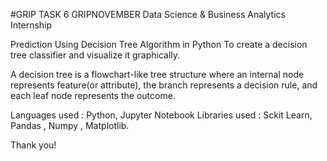 #GRIP TASK 6 GRIPNOVEMBER
Data Science & Business Analytics Internship

Prediction Using Decision Tree Algorithm in Python
To create a decision tree classifier and visualize it graphically.

A decision tree is a flowchart-like tree structure where an internal node represents feature(or attribute), the branch represents a decision rule, and each leaf node represents the outcome.

Languages used : Python, Jupyter Notebook
Libraries used : Sckit Learn, Pandas , Numpy , Matplotlib.




Thank you!
